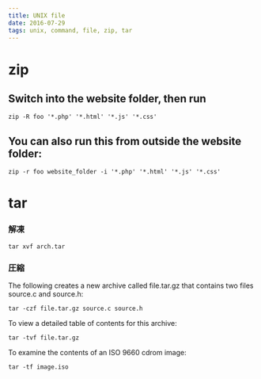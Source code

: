 ```yaml
---
title: UNIX file
date: 2016-07-29
tags: unix, command, file, zip, tar
---
```



# zip

## Switch into the website folder, then run



`zip -R foo '*.php' '*.html' '*.js' '*.css'`

## You can also run this from outside the website folder:

`zip -r foo website_folder -i '*.php' '*.html' '*.js' '*.css'`


# tar

### 解凍

```
tar xvf arch.tar
```

### 圧縮

The following creates a new archive called file.tar.gz that contains two files source.c and source.h:

```
tar -czf file.tar.gz source.c source.h
```

To view a detailed table of contents for this archive:

```
tar -tvf file.tar.gz
```

To examine the contents of an ISO 9660 cdrom image:

```
tar -tf image.iso
```
